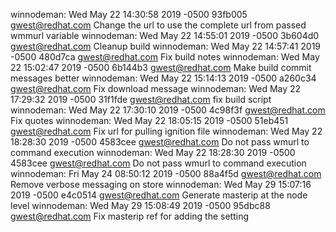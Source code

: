 winnodeman: Wed May 22 14:30:58 2019 -0500 93fb005 gwest@redhat.com Change the url to use the complete url from passed wmmurl variable
winnodeman: Wed May 22 14:55:01 2019 -0500 3b604d0 gwest@redhat.com Cleanup build
winnodeman: Wed May 22 14:57:41 2019 -0500 480d7ca gwest@redhat.com Fix build notes
winnodeman: Wed May 22 15:02:47 2019 -0500 6b144b3 gwest@redhat.com Make build commit messages better
winnodeman: Wed May 22 15:14:13 2019 -0500 a260c34 gwest@redhat.com Fix download message
winnodeman: Wed May 22 17:29:32 2019 -0500 31f1fde gwest@redhat.com fix build script
winnodeman: Wed May 22 17:30:10 2019 -0500 4c98f3f gwest@redhat.com Fix quotes
winnodeman: Wed May 22 18:05:15 2019 -0500 51eb451 gwest@redhat.com Fix url for pulling ignition file
winnodeman: Wed May 22 18:28:30 2019 -0500 4583cee gwest@redhat.com Do not pass wmurl to command execution
winnodeman: Wed May 22 18:28:30 2019 -0500 4583cee gwest@redhat.com Do not pass wmurl to command execution
winnodeman: Fri May 24 08:50:12 2019 -0500 88a4f5d gwest@redhat.com Remove verbose messaging on store
winnodeman: Wed May 29 15:07:16 2019 -0500 e4c0514 gwest@redhat.com Generate masterip at the node level
winnodeman: Wed May 29 15:08:49 2019 -0500 95dbc88 gwest@redhat.com Fix masterip ref for adding the setting
